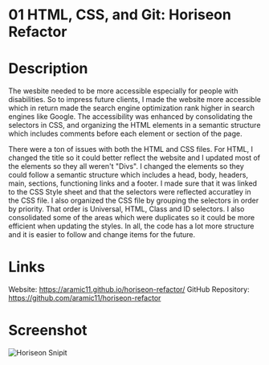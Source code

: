 # 01 HTML, CSS, and Git: Horiseon Refactor

# Description
The wesbite needed to be more accessible especially for people with disabilities. So to impress future clients, I made the website more accessible which in return made the search engine optimization rank higher in search engines like Google. The accessibility was enhanced by consolidating the selectors in CSS, and organizing the HTML elements in a semantic structure which includes comments before each element or section of the page.

There were a ton of issues with both the HTML and CSS files. For HTML, I changed the title so it could better reflect the website and I updated most of the elements so they all weren't "Divs". I changed the elements so they could follow a semantic structure which includes a head, body, headers, main, sections, functioning links and a footer. I made sure that it was linked to the CSS Style sheet and that the selectors were reflected accuratley in the CSS file. I also organized the CSS file by grouping the selectors in order by priority. That order is Universal, HTML, Class and ID selectors. I also consolidated some of the areas which were duplicates so it could be more efficient when updating the styles. In all, the code has a lot more structure and it is easier to follow and change items for the future. 


# Links

Website: https://aramic11.github.io/horiseon-refactor/
GitHub Repository: https://github.com/aramic11/horiseon-refactor

# Screenshot




![Horiseon Snipit](https://user-images.githubusercontent.com/113563367/192935196-1d3f1869-2ba3-436b-94ea-fe9bc3d4dd5d.png)
